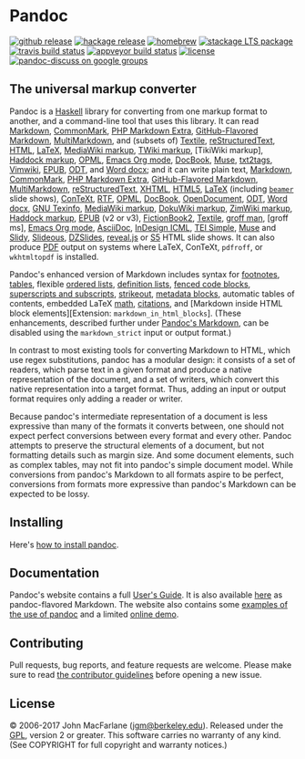 Pandoc
======

[![github release](https://img.shields.io/github/release/jgm/pandoc.svg?label=current+release)](https://github.com/jgm/pandoc/releases)
[![hackage release](https://img.shields.io/hackage/v/pandoc.svg?label=hackage)](http://hackage.haskell.org/package/pandoc)
[![homebrew](https://img.shields.io/homebrew/v/pandoc.svg)](http://brewformulas.org/Pandoc)
[![stackage LTS package](http://stackage.org/package/pandoc/badge/lts)](http://stackage.org/lts/package/pandoc)
[![travis build status](https://img.shields.io/travis/jgm/pandoc/master.svg?label=travis+build)](https://travis-ci.org/jgm/pandoc)
[![appveyor build status](https://ci.appveyor.com/api/projects/status/nvqs4ct090igjiqc?svg=true)](https://ci.appveyor.com/project/jgm/pandoc)
[![license](https://img.shields.io/badge/license-GPLv2+-lightgray.svg)](https://www.gnu.org/licenses/gpl.html)
[![pandoc-discuss on google groups](https://img.shields.io/badge/pandoc-discuss-red.svg?style=social)](https://groups.google.com/forum/#!forum/pandoc-discuss)


The universal markup converter
------------------------------

Pandoc is a [Haskell] library for converting from one markup format to
another, and a command-line tool that uses this library. It can read
[Markdown], [CommonMark], [PHP Markdown Extra], [GitHub-Flavored
Markdown], [MultiMarkdown], and (subsets of) [Textile],
[reStructuredText], [HTML], [LaTeX], [MediaWiki markup], [TWiki markup],
[TikiWiki markup], [Haddock markup], [OPML], [Emacs Org mode], [DocBook],
[Muse], [txt2tags], [Vimwiki], [EPUB], [ODT], and [Word docx]; and it can
write plain text, [Markdown], [CommonMark], [PHP Markdown
Extra], [GitHub-Flavored Markdown], [MultiMarkdown],
[reStructuredText], [XHTML], [HTML5], [LaTeX] \(including
[`beamer`] slide shows\), [ConTeXt], [RTF], [OPML], [DocBook],
[OpenDocument], [ODT], [Word docx], [GNU Texinfo], [MediaWiki
markup], [DokuWiki markup], [ZimWiki markup], [Haddock markup],
[EPUB] \(v2 or v3\), [FictionBook2], [Textile], [groff man],
[groff ms], [Emacs Org mode], [AsciiDoc], [InDesign ICML], [TEI
Simple], [Muse] and [Slidy], [Slideous], [DZSlides], [reveal.js]
or [S5] HTML slide shows. It can also produce [PDF] output on
systems where LaTeX, ConTeXt, `pdfroff`, or `wkhtmltopdf` is
installed.

Pandoc's enhanced version of Markdown includes syntax for [footnotes],
[tables], flexible [ordered lists], [definition lists], [fenced code
blocks], [superscripts and subscripts], [strikeout], [metadata blocks],
automatic tables of contents, embedded LaTeX [math], [citations], and
[Markdown inside HTML block elements][Extension:
`markdown_in_html_blocks`]. (These enhancements, described further under
[Pandoc's Markdown], can be disabled using the `markdown_strict` input
or output format.)

In contrast to most existing tools for converting Markdown to HTML, which
use regex substitutions, pandoc has a modular design: it consists of a
set of readers, which parse text in a given format and produce a native
representation of the document, and a set of writers, which convert
this native representation into a target format. Thus, adding an input
or output format requires only adding a reader or writer.

Because pandoc's intermediate representation of a document is less
expressive than many of the formats it converts between, one should
not expect perfect conversions between every format and every other.
Pandoc attempts to preserve the structural elements of a document, but
not formatting details such as margin size.  And some document elements,
such as complex tables, may not fit into pandoc's simple document
model.  While conversions from pandoc's Markdown to all formats aspire
to be perfect, conversions from formats more expressive than pandoc's
Markdown can be expected to be lossy.

[Markdown]: http://daringfireball.net/projects/markdown/
[CommonMark]: http://commonmark.org
[PHP Markdown Extra]: https://michelf.ca/projects/php-markdown/extra/
[GitHub-Flavored Markdown]: https://help.github.com/articles/github-flavored-markdown/
[MultiMarkdown]: http://fletcherpenney.net/multimarkdown/
[reStructuredText]: http://docutils.sourceforge.net/docs/ref/rst/introduction.html
[S5]: http://meyerweb.com/eric/tools/s5/
[Slidy]: http://www.w3.org/Talks/Tools/Slidy/
[Slideous]: http://goessner.net/articles/slideous/
[HTML]: http://www.w3.org/html/
[HTML5]: http://www.w3.org/TR/html5/
[XHTML]: http://www.w3.org/TR/xhtml1/
[LaTeX]: http://latex-project.org
[`beamer`]: https://ctan.org/pkg/beamer
[Beamer User's Guide]: http://ctan.math.utah.edu/ctan/tex-archive/macros/latex/contrib/beamer/doc/beameruserguide.pdf
[ConTeXt]: http://www.contextgarden.net/
[RTF]: http://en.wikipedia.org/wiki/Rich_Text_Format
[DocBook]: http://docbook.org
[txt2tags]: http://txt2tags.org
[EPUB]: http://idpf.org/epub
[OPML]: http://dev.opml.org/spec2.html
[OpenDocument]: http://opendocument.xml.org
[ODT]: http://en.wikipedia.org/wiki/OpenDocument
[Textile]: http://redcloth.org/textile
[MediaWiki markup]: https://www.mediawiki.org/wiki/Help:Formatting
[DokuWiki markup]: https://www.dokuwiki.org/dokuwiki
[ZimWiki markup]: http://zim-wiki.org/manual/Help/Wiki_Syntax.html
[TWiki markup]: http://twiki.org/cgi-bin/view/TWiki/TextFormattingRules
[Haddock markup]: https://www.haskell.org/haddock/doc/html/ch03s08.html
[groff man]: http://man7.org/linux/man-pages/man7/groff_man.7.html
[Haskell]: https://www.haskell.org
[GNU Texinfo]: http://www.gnu.org/software/texinfo/
[Emacs Org mode]: http://orgmode.org
[AsciiDoc]: http://www.methods.co.nz/asciidoc/
[DZSlides]: http://paulrouget.com/dzslides/
[Word docx]: https://en.wikipedia.org/wiki/Office_Open_XML
[PDF]: https://www.adobe.com/pdf/
[reveal.js]: http://lab.hakim.se/reveal-js/
[FictionBook2]: http://www.fictionbook.org/index.php/Eng:XML_Schema_Fictionbook_2.1
[InDesign ICML]: https://www.adobe.com/content/dam/Adobe/en/devnet/indesign/cs55-docs/IDML/idml-specification.pdf
[TEI Simple]: https://github.com/TEIC/TEI-Simple
[Muse]: https://amusewiki.org/library/manual
[Vimwiki]: https://vimwiki.github.io




[footnotes]: http://pandoc.org/MANUAL.html#footnotes
[tables]: http://pandoc.org/MANUAL.html#tables
[ordered lists]: http://pandoc.org/MANUAL.html#ordered-lists
[definition lists]: http://pandoc.org/MANUAL.html#definition-lists
[fenced code blocks]: http://pandoc.org/MANUAL.html#fenced-code-blocks
[superscripts and subscripts]: http://pandoc.org/MANUAL.html#superscripts-and-subscripts
[strikeout]: http://pandoc.org/MANUAL.html#strikeout
[metadata blocks]: http://pandoc.org/MANUAL.html#metadata-blocks
[math]: http://pandoc.org/MANUAL.html#math
[citations]: http://pandoc.org/MANUAL.html#citations
[Markdown inside HTML block elements]: http://pandoc.org/MANUAL.html#extension-markdown_in_html_blocks
[Pandoc's Markdown]: http://pandoc.org/MANUAL.html#pandocs-markdown

Installing
----------

Here's [how to install pandoc](INSTALL.md).

Documentation
-------------

Pandoc's website contains a full [User's Guide](https://pandoc.org/MANUAL.html).
It is also available [here](MANUAL.txt) as pandoc-flavored Markdown.
The website also contains some [examples of the use of
pandoc](https://pandoc.org/demos.html) and a limited [online
demo](https://pandoc.org/try).

Contributing
------------

Pull requests, bug reports, and feature requests are welcome.  Please make
sure to read [the contributor guidelines](CONTRIBUTING.md) before opening a
new issue.


License
-------

© 2006-2017 John MacFarlane (jgm@berkeley.edu). Released under the
[GPL], version 2 or greater.  This software carries no warranty of
any kind.  (See COPYRIGHT for full copyright and warranty notices.)

[GPL]: http://www.gnu.org/copyleft/gpl.html "GNU General Public License"
